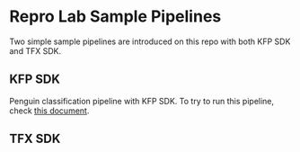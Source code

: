 # Repro Lab Sample Pipelines

Two simple sample pipelines are introduced on this repo with both KFP SDK and TFX SDK.

## KFP SDK

Penguin classification pipeline with KFP SDK. To try to run this pipeline, check [this document]().


## TFX SDK



